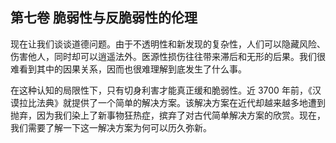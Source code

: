 ## 第七卷 脆弱性与反脆弱性的伦理

现在让我们谈谈道德问题。由于不透明性和新发现的复杂性，人们可以隐藏风险、伤害他人，同时却可以逍遥法外。医源性损伤往往带来滞后和无形的后果。我们很难看到其中的因果关系，因而也很难理解到底发生了什么事。

在这种认知的局限性下，只有切身利害才能真正缓和脆弱性。近 3700 年前，《汉谟拉比法典》就提供了一个简单的解决方案。该解决方案在近代却越来越多地遭到抛弃，因为我们染上了新事物狂热症，摈弃了对古代简单解决方案的欣赏。现在，我们需要了解一下这一解决方案为何可以历久弥新。




